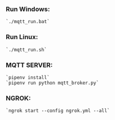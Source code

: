 ### Run Windows:
    `./mqtt_run.bat`

### Run Linux:
    `./mqtt_run.sh`

### MQTT SERVER:
    `pipenv install`
    `pipenv run python mqtt_broker.py`

### NGROK:
    `ngrok start --config ngrok.yml --all`